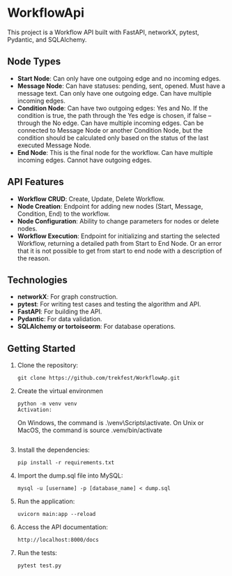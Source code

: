 # WorkflowApi
This project is a Workflow API built with FastAPI, networkX, pytest, Pydantic, and SQLAlchemy.

## Node Types

- **Start Node**: Can only have one outgoing edge and no incoming edges.
- **Message Node**: Can have statuses: pending, sent, opened. Must have a message text. Can only have one outgoing edge. Can have multiple incoming edges.
- **Condition Node**: Can have two outgoing edges: Yes and No. If the condition is true, the path through the Yes edge is chosen, if false – through the No edge. Can have multiple incoming edges. Can be connected to Message Node or another Condition Node, but the condition should be calculated only based on the status of the last executed Message Node.
- **End Node**: This is the final node for the workflow. Can have multiple incoming edges. Cannot have outgoing edges.

## API Features

- **Workflow CRUD**: Create, Update, Delete Workflow.
- **Node Creation**: Endpoint for adding new nodes (Start, Message, Condition, End) to the workflow.
- **Node Configuration**: Ability to change parameters for nodes or delete nodes.
- **Workflow Execution**: Endpoint for initializing and starting the selected Workflow, returning a detailed path from Start to End Node. Or an error that it is not possible to get from start to end node with a description of the reason.

## Technologies

- **networkX**: For graph construction.
- **pytest**: For writing test cases and testing the algorithm and API.
- **FastAPI**: For building the API.
- **Pydantic**: For data validation.
- **SQLAlchemy or tortoiseorm**: For database operations.

## Getting Started

1. Clone the repository:
    ```
    git clone https://github.com/trekfest/WorkflowAp.git
    ```
2.  Create the virtual environmen
    ```
    python -m venv venv
    Activation:
    ```
    On Windows, the command is .\venv\Scripts\activate.
    On Unix or MacOS, the command is source .venv/bin/activate
    ```
3. Install the dependencies:
    ```
    pip install -r requirements.txt
    ```
4. Import the dump.sql file into MySQL:
    ```
    mysql -u [username] -p [database_name] < dump.sql
    ```

5. Run the application:
    ```
    uvicorn main:app --reload
    ```
6. Access the API documentation:
    ```
    http://localhost:8000/docs
    ```

7.  Run the tests:
    ```
    pytest test.py
    ```